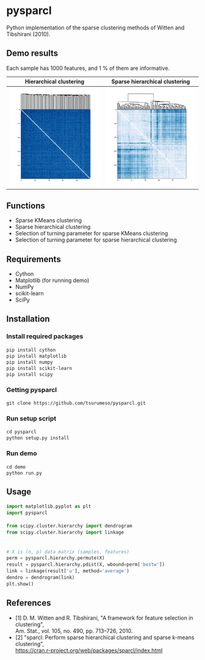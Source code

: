 # pysparcl

Python implementation of the sparse clustering methods of Witten and Tibshirani (2010).

## Demo results

Each sample has 1000 features, and 1 % of them are informative.

|Hierarchical clustering|Sparse hierarchical clustering|
|:-:|:-:|
|![](images/hc.png)|![](images/shc.png)|

## Functions

- Sparse KMeans clustering
- Sparse hierarchical clustering
- Selection of turning parameter for sparse KMeans clustering
- Selection of turning parameter for sparse hierarchical clustering

## Requirements

- Cython
- Matplotlib (for running demo)
- NumPy
- scikit-learn
- SciPy

## Installation

### Install required packages
```
pip install cython
pip install matplotlib
pip install numpy
pip install scikit-learn
pip install scipy
```

### Getting pysparcl
```
git clone https://github.com/tsurumeso/pysparcl.git
```

### Run setup script
```
cd pysparcl
python setup.py install
```

### Run demo
```
cd demo
python run.py
```

## Usage
```python
import matplotlib.pyplot as plt
import pysparcl

from scipy.cluster.hierarchy import dendrogram
from scipy.cluster.hierarchy import linkage


# X is (n, p) data matrix (samples, features)
perm = pysparcl.hierarchy.permute(X)
result = pysparcl.hierarchy.pdist(X, wbound=perm['bestw'])
link = linkage(result['u'], method='average')
dendro = dendrogram(link)
plt.show()
```

## References
- [1] D. M. Witten and R. Tibshirani, "A framework for feature selection in clustering",  
Am. Stat., vol. 105, no. 490, pp. 713–726, 2010.
- [2] "sparcl: Perform sparse hierarchical clustering and sparse k-means clustering",  
https://cran.r-project.org/web/packages/sparcl/index.html
